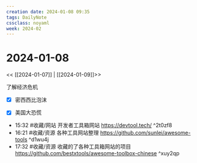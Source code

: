 ```yaml
---
creation date: 2024-01-08 09:35
tags: DailyNote
cssclass: noyaml
week: 2024-02
---
```


# 2024-01-08

<< [[2024-01-07]] | [[2024-01-09]]>>

了解经济危机
- [x] 密西西比泡沫
- [x] 美国大恐慌


- 15:32 #收藏/网站 开发者工具箱网站 https://devtool.tech/ ^2t0zf8
- 16:21 #收藏/资源 各种工具网站整理 https://github.com/sunlei/awesome-tools ^d1wu4j
- 17:32 #收藏/资源 收藏的了各种工具箱网站的项目 https://github.com/bestxtools/awesome-toolbox-chinese ^xuy2qp